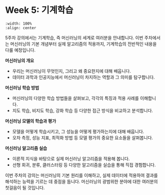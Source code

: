 # Week 5: 기계학습

```{image} figs/cover.jpeg
:width: 100%
:align: center
```

5주차 강의에서는 기계학습, 즉 머신러닝의 세계로 여러분을 안내합니다. 이번 주차에서는 머신러닝의 기본 개념부터 실제 알고리즘의 적용까지, 기계학습의 전반적인 내용을 다룰 예정입니다.

**머신러닝의 개요**

- 우리는 머신러닝이 무엇인지, 그리고 왜 중요한지에 대해 배웁니다.
- 데이터 과학과 인공지능에서 머신러닝이 차지하는 역할과 그 의미를 탐구합니다.

**머신러닝 학습 방법**

- 머신러닝의 다양한 학습 방법들을 살펴보고, 각각의 특징과 적용 사례를 이해합니다.
- 지도 학습, 비지도 학습, 강화 학습 등 다양한 접근 방식을 비교하고 분석합니다.

**머신러닝 모델의 학습과 평가**

- 모델을 어떻게 학습시키고, 그 성능을 어떻게 평가하는지에 대해 배웁니다.
- 오차 측정, 성능 지표, 최적화 방법 등 모델 평가의 중요한 요소들을 살펴봅니다.

**머신러닝 알고리즘 실습**

- 이론적 지식을 바탕으로 실제 머신러닝 알고리즘을 적용해 봅니다.
- 선형 회귀, 분류, 클러스터링 등 다양한 알고리즘을 실습을 통해 직접 경험합니다.

이번 주차의 강의는 머신러닝의 기본 원리를 이해하고, 실제 데이터에 적용하여 결과를 해석하는 능력을 기르는 데 중점을 둡니다. 머신러닝의 광범위한 분야에 대한 여러분의 첫걸음이 될 것입니다.

```{tableofcontents}

```
